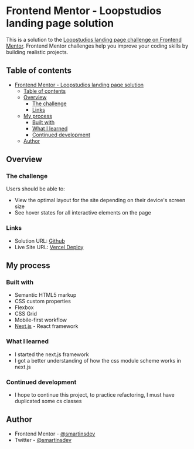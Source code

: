 # Frontend Mentor - Loopstudios landing page solution

This is a solution to the [Loopstudios landing page challenge on Frontend Mentor](https://www.frontendmentor.io/challenges/loopstudios-landing-page-N88J5Onjw). Frontend Mentor challenges help you improve your coding skills by building realistic projects. 

## Table of contents

- [Frontend Mentor - Loopstudios landing page solution](#frontend-mentor---loopstudios-landing-page-solution)
  - [Table of contents](#table-of-contents)
  - [Overview](#overview)
    - [The challenge](#the-challenge)
    - [Links](#links)
  - [My process](#my-process)
    - [Built with](#built-with)
    - [What I learned](#what-i-learned)
    - [Continued development](#continued-development)
  - [Author](#author)
## Overview

### The challenge

Users should be able to:

- View the optimal layout for the site depending on their device's screen size
- See hover states for all interactive elements on the page

### Links

- Solution URL: [Github](https://github.com/smartinsdev/-loopstudios-landing-page)
- Live Site URL: [Vercel Deploy](https://loopstudios-landing-page-smartinsdev.vercel.app/)

## My process

### Built with

- Semantic HTML5 markup
- CSS custom properties
- Flexbox
- CSS Grid
- Mobile-first workflow
- [Next.js](https://nextjs.org/) - React framework

### What I learned

- I started the next.js framework
- I got a better understanding of how the css module scheme works in next.js
  
### Continued development

- I hope to continue this project, to practice refactoring, I must have duplicated some cs classes

## Author

- Frontend Mentor - [@smartinsdev](https://www.frontendmentor.io/profile/smartinsdev)
- Twitter - [@smartinsdev](https://www.twitter.com/smartinsdev)
